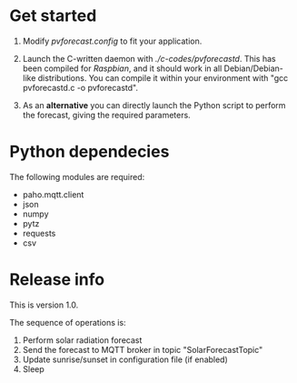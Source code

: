 # Get started

1) Modify *pvforecast.config* to fit your application.

2) Launch the C-written daemon with *./c-codes/pvforecastd*. This has been compiled for *Raspbian*, and it should work in all Debian/Debian-like distributions. You can compile it within your environment with "gcc pvforecastd.c -o pvforecastd".

3) As an <b>alternative</b> you can directly launch the Python script to perform the forecast, giving the required parameters.

# Python dependecies

The following modules are required:

* paho.mqtt.client
* json
* numpy
* pytz
* requests
* csv

# Release info

This is version 1.0. 

The sequence of operations is:
1) Perform solar radiation forecast
2) Send the forecast to MQTT broker in topic "SolarForecastTopic"
3) Update sunrise/sunset in configuration file (if enabled)
4) Sleep
